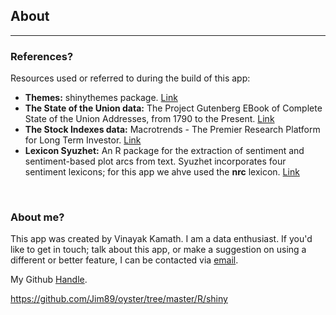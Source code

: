 ## About
***

### References?

Resources used or referred to during the build of this app:

* __Themes:__ shinythemes package. [Link](http://rstudio.github.io/shinythemes/)
* __The State of the Union data:__ The Project Gutenberg EBook of Complete State of the Union Addresses, from 1790 to the Present. [Link](http://stateoftheunion.onetwothree.net/index.shtml#)
* __The Stock Indexes data:__ Macrotrends - The Premier Research Platform for Long Term Investor. [Link](https://www.macrotrends.net/charts/stock-indexes)
* __Lexicon Syuzhet:__ An R package for the extraction of sentiment and sentiment-based plot arcs from text. Syuzhet incorporates four sentiment lexicons; for this app we ahve used the __nrc__ lexicon. [Link](https://www.rdocumentation.org/packages/syuzhet/versions/1.0.4)


<br> 

### About me?

This app was created by Vinayak Kamath. I am a data enthusiast. If you'd like to get in touch; talk about this app, or make a suggestion on using a different or better feature, I can be contacted via [email](emailto:vinayak.kamath92@cunyspsmail.com).

My Github [Handle](https://github.com/kamathvk1982).

https://github.com/Jim89/oyster/tree/master/R/shiny


